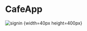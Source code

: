 # CafeApp

![signin](https://user-images.githubusercontent.com/65340303/148314280-d7fc910c-a7d6-4a14-85ec-87c683272f6c.jpeg) {width=40px height=400px}
